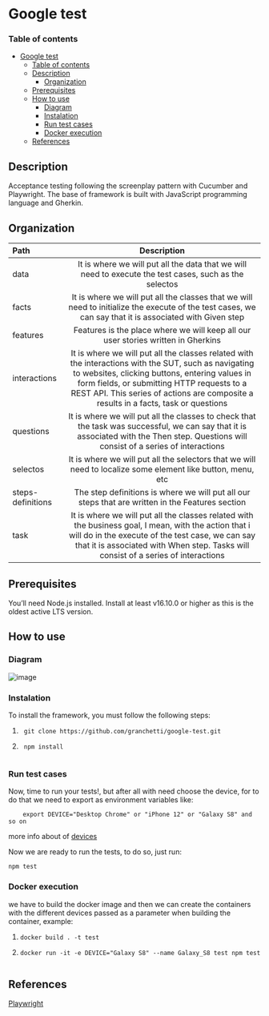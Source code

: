 # Google test

### Table of contents

- [Google test](#google-test)
    - [Table of contents](#table-of-contents)
  - [Description](#description)
    - [Organization](#organization)
  - [Prerequisites](#prerequisites)
  - [How to use](#how-to-use)
    - [Diagram](#diagram)
    - [Instalation](#instalation)
    - [Run test cases](#run-test-cases)
    - [Docker execution](#docker-execution)
  - [References](#references)


## Description

Acceptance testing following the screenplay pattern with Cucumber and Playwright. The base of framework is built with JavaScript programming language and Gherkin.


## Organization

| Path | Description |
| :--- | :---: |
| data | It is where we will put all the data that we will need to execute the test cases, such as the selectos |
| facts| It is where we will put all the classes that we will need to initialize the execute of the test cases, we can say that it is associated with Given step|
|features | Features is the place where we will keep all our user stories written in Gherkins |
|interactions | It is where we will put all the classes related with the interactions with the SUT, such as navigating to websites, clicking buttons, entering values in form fields, or submitting HTTP requests to a REST API. This series of actions are composite a results in a facts, task or questions|
| questions | It is where we will put all the classes to check that the task was successful, we can say that it is associated with the Then step. Questions will consist of a series of interactions|
|selectos | It is where we will put all the selectors that we will need to localize some element like button, menu, etc|
|steps-definitions | The step definitions is where we will put all our steps that are written in the Features section |
| task | It is where we will put all the classes related with the business goal, I mean, with the action that i will do in the execute of the test case, we can say that it is associated with When step. Tasks will consist of a series of interactions|


## Prerequisites

You’ll need Node.js installed. Install at least v16.10.0 or higher as this is the oldest active LTS version.


## How to use 


### Diagram
         
![image](https://drive.google.com/uc?export=view&id=1vmdSq9QnPjPlLsi_L-o4nEXVRz6KW4BS)


### Instalation
To install the framework, you must follow the following steps:   

1. ``` 
    git clone https://github.com/granchetti/google-test.git
2. ```
    npm install
    
### Run test cases 

Now, time to run your tests!, but after all with need choose the device, for to do that we need to export as environment variables like:

``` 
    export DEVICE="Desktop Chrome" or "iPhone 12" or "Galaxy S8" and so on
```
more info about of [devices](https://playwright.dev/docs/emulation)

Now we are ready to run the tests, to do so, just run:
```
npm test
```

### Docker execution

we have to build the docker image and then we can create the containers with the different devices passed as a parameter when building the container, example:

1. ``` 
   docker build . -t test
2. ```
   docker run -it -e DEVICE="Galaxy S8" --name Galaxy_S8 test npm test
   
   
## References

[Playwright](https://playwright.dev/)
